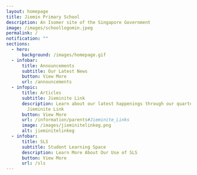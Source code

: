 ```yaml
---
layout: homepage
title: Jiemin Primary School
description: An Isomer site of the Singapore Government
image: /images/schoollogomin.jpeg
permalink: /
notification: ""
sections:
  - hero:
      background: /images/homepage.gif
  - infobar:
      title: Announcements
      subtitle: Our Latest News
      button: View More
      url: /announcements
  - infopic:
      title: Articles
      subtitle: Jieminite Link
      description: Learn about our latest happenings through our quarterly newsletter
        Jieminite Link
      button: View More
      url: /information/parents#Jieminite_Links
      image: /images/jieminitelinkeg.png
      alt: jieminitelinkeg
  - infobar:
      title: SLS
      subtitle: Student Learning Space
      description: Learn More About Our Use of SLS
      button: View More
      url: /sls
---
```

